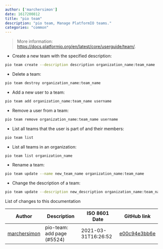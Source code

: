 ```yaml
---
author: ['marchersimon']
date: 1617200812
title: "pio team"
description: "pio team, Manage PlatformIO teams."
categories: "common"
---
```

> More information: <https://docs.platformio.org/en/latest/core/userguide/team/>.

- Create a new team with the specified description:

```bash
pio team create --description description organization_name:team_name
```

- Delete a team:

```bash
pio team destroy organization_name:team_name
```

- Add a new user to a team:

```bash
pio team add organization_name:team_name username
```

- Remove a user from a team:

```bash
pio team remove organization_name:team_name username
```

- List all teams that the user is part of and their members:

```bash
pio team list
```

- List all teams in an organization:

```bash
pio team list organization_name
```

- Rename a team:

```bash
pio team update --name new_team_name organization_name:team_name
```

- Change the description of a team:

```bash
pio team update --description new_description organization_name:team_name
```
List of changes to this documentation


Author | Description | ISO 8601 Date | GitHub link
------|-----|-----|-----
[marchersimon](mailto:50295997+marchersimon@users.noreply.github.com) | pio-team: add page (#5524) | 2021-03-31T16:26:52 | [e00c94e3bb6e](https://github.com/tldr-pages/tldr/commit/e00c94e3bb6e14918d12897c33db543c0eb1a50c)

